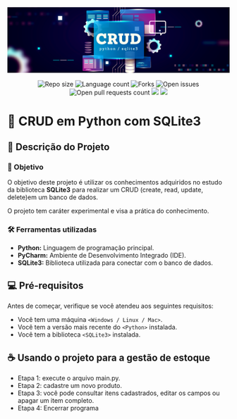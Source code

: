 <img src="/assets/banner-crud-sqlite3.png"/>
<p align="center">
    <img src="https://img.shields.io/github/repo-size/lucasfcomaru/CRUD_SQLite3_Python_POO?style=for-the-badge" alt="Repo size" title="Repo size"/>
    <img src="https://img.shields.io/github/languages/count/lucasfcomaru/CRUD_SQLite3_Python_POO?style=for-the-badge" alt="Language count" title="Language count"/>
    <img src="https://img.shields.io/github/forks/lucasfcomaru/CRUD_SQLite3_Python_POO?style=for-the-badge" alt="Forks" title="Forks"/>
    <img src="https://img.shields.io/bitbucket/issues/lucasfcomaru/CRUD_SQLite3_Python_POO?style=for-the-badge" alt="Open issues" title="Open issues"/>
    <img src="https://img.shields.io/bitbucket/pr-raw/lucasfcomaru/CRUD_SQLite3_Python_POO?style=for-the-badge" alt="Open pull requests count" title="Open pull requests"/>
    <img src="http://img.shields.io/static/v1?label=STATUS&message=CONCLUIDO&color=GREEN&style=for-the-badge"/>
    <img src="http://img.shields.io/static/v1?label=License&message=MIT&color=green&style=for-the-badge"/>
</p>

# 💾 CRUD em Python com SQLite3
## 📢 Descrição do Projeto
### 🎯 Objetivo
<p align="left">
    O objetivo deste projeto é utilizar os conhecimentos adquiridos 
no estudo da biblioteca <b>SQLite3</b> para realizar um CRUD 
(create, read, update, delete)em um banco de dados.
</p>
<p align="left">
    O projeto tem caráter experimental e visa a prática do conhecimento.
</p>

### 🛠️ Ferramentas utilizadas
<ul>
    <li><b>Python:</b> Linguagem de programação principal.</li>
    <li><b>PyCharm:</b> Ambiente de Desenvolvimento Integrado (IDE).</li>
    <li><b>SQLite3:</b> Biblioteca utilizada para conectar com o banco de dados.</li>
</ul>

## 💻 Pré-requisitos
Antes de começar, verifique se você atendeu aos seguintes requisitos:

- Você tem uma máquina `<Windows / Linux / Mac>`.
- Você tem a versão mais recente do `<Python>` instalada.
- Você tem a biblioteca `<SQLite3>` instalada.

## ☕ Usando o projeto para a gestão de estoque
<ul>
    <li>Etapa 1: execute o arquivo main.py.</li>
    <li>Etapa 2: cadastre um novo produto.</li>
    <li>Etapa 3: você pode consultar itens cadastrados, editar os campos ou apagar um item completo.</li>
    <li>Etapa 4: Encerrar programa</li>
</ul>
